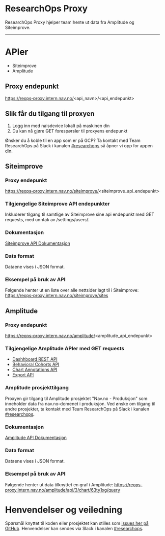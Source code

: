 ResearchOps Proxy
================

ResearchOps Proxy hjelper team hente ut data fra Amplitude og Siteimprove.

---

# APIer

- Siteimprove
- Amplitude

## Proxy endepunkt

https://reops-proxy.intern.nav.no/<api_navn>/<api_endepunkt>

## Slik får du tilgang til proxyen

1. Logg inn med naisdevice lokalt på maskinen din
2. Du kan nå gjøre GET forespørsler til proxyens endepunkt

Ønsker du å koble til en app som er på GCP? Ta kontakt med Team ResearchOps på Slack i
kanalen [#researchops](https://nav-it.slack.com/archives/C02UGFS2J4B) så åpner vi opp for appen din.

## Siteimprove

### Proxy endepunkt

https://reops-proxy.intern.nav.no/siteimprove/<siteimprove_api_endepunkt>

### Tilgjengelige Siteimprove API endepunkter

Inkluderer tilgang til samtlige av Siteimprove sine api endepunkt med GET requests, med unntak av /settings/users/.

### Dokumentasjon

[Siteimprove API Dokumentasjon](https://api.siteimprove.com/v2/documentation)

### Data format

Dataene vises i JSON format.

### Eksempel på bruk av API

Følgende henter ut en liste over alle nettsider lagt til i Siteimprove:
https://reops-proxy.intern.nav.no/siteimprove/sites

## Amplitude

### Proxy endepunkt

https://reops-proxy.intern.nav.no/amplitude/<amplitude_api_endepunkt>

### Tilgjengelige Amplitude APIer med GET requests

- [Dashhboard REST API](https://www.docs.developers.amplitude.com/analytics/apis/dashboard-rest-api/)
- [Behavioral Cohorts API](https://www.docs.developers.amplitude.com/analytics/apis/behavioral-cohorts-api/)
- [Chart Annotations API](https://www.docs.developers.amplitude.com/analytics/apis/chart-annotations-api/)
- [Export API](https://www.docs.developers.amplitude.com/analytics/apis/export-api/)

### Amplitude prosjekttilgang

Proxyen gir tilgang til Amplitude prosjektet "Nav.no - Produksjon" som inneholder data fra nav.no-domenet i produksjon.
Ved ønske om tilgang til andre prosjekter, ta kontakt med Team ResearchOps på Slack i
kanalen [#researchops](https://nav-it.slack.com/archives/C02UGFS2J4B).

### Dokumentasjon

[Amplitude API Dokumentasjon](https://developers.amplitude.com/docs/dashboard-rest-api)

### Data format

Dataene vises i JSON format.

### Eksempel på bruk av API

Følgende henter ut data tilknyttet en graf i Amplitude:
https://reops-proxy.intern.nav.no/amplitude/api/3/chart/63ty1xg/query

# Henvendelser og veiledning

Spørsmål knyttet til koden eller prosjektet kan stilles
som [issues her på GitHub](https://github.com/navikt/reops-proxy/issues). Henvendelser kan sendes via Slack i
kanalen [#researchops](https://nav-it.slack.com/archives/C02UGFS2J4B).